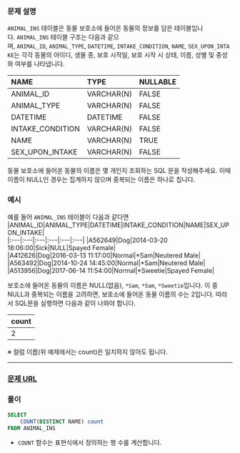 ### **문제 설명**<br>  
`ANIMAL_INS` 테이블은 동물 보호소에 들어온 동물의 정보를 담은 테이블입니다. `ANIMAL_INS` 테이블 구조는 다음과 같으며, `ANIMAL_ID`, `ANIMAL_TYPE`, `DATETIME`, `INTAKE_CONDITION`, `NAME`, `SEX_UPON_INTAKE`는 각각 동물의 아이디, 생물 종, 보호 시작일, 보호 시작 시 상태, 이름, 성별 및 중성화 여부를 나타냅니다.  
  
|NAME|TYPE|NULLABLE|  
|:---|:---|:---|
|ANIMAL_ID|VARCHAR(N)|FALSE|  
|ANIMAL_TYPE|VARCHAR(N)|FALSE|  
|DATETIME|DATETIME|FALSE|  
|INTAKE_CONDITION|VARCHAR(N)|FALSE|  
|NAME|VARCHAR(N)|TRUE|  
|SEX_UPON_INTAKE|VARCHAR(N)|FALSE|  
  
동물 보호소에 들어온 동물의 이름은 몇 개인지 조회하는 SQL 문을 작성해주세요. 이때 이름이 NULL인 경우는 집계하지 않으며 중복되는 이름은 하나로 칩니다.  
  
### 예시<br>  
예를 들어 `ANIMAL_INS` 테이블이 다음과 같다면  
|ANIMAL_ID|ANIMAL_TYPE|DATETIME|INTAKE_CONDITION|NAME|SEX_UPON_INTAKE|  
|:---|:---|:---|:---|:---|:---|
|A562649|Dog|2014-03-20 18:06:00|Sick|NULL|Spayed Female|  
|A412626|Dog|2016-03-13 11:17:00|Normal|*Sam|Neutered Male|  
|A563492|Dog|2014-10-24 14:45:00|Normal|*Sam|Neutered Male|  
|A513956|Dog|2017-06-14 11:54:00|Normal|*Sweetie|Spayed Female|  
  
보호소에 들어온 동물의 이름은 NULL(없음), `*Sam`, `*Sam`, `*Sweetie`입니다. 이 중 NULL과 중복되는 이름을 고려하면, 보호소에 들어온 동물 이름의 수는 2입니다. 따라서 SQL문을 실행하면 다음과 같이 나와야 합니다.  
  
|count|  
|:---|
|2|  
  
※ 컬럼 이름(위 예제에서는 count)은 일치하지 않아도 됩니다.  
  
---  
### [문제 URL](https://school.programmers.co.kr/learn/courses/30/lessons/59408)<br>  
### 풀이<br>  
```sql  
SELECT
    COUNT(DISTINCT NAME) count
FROM ANIMAL_INS  
```  
* `COUNT` 함수는 표현식에서 정의하는 행 수를 계산합니다.   

